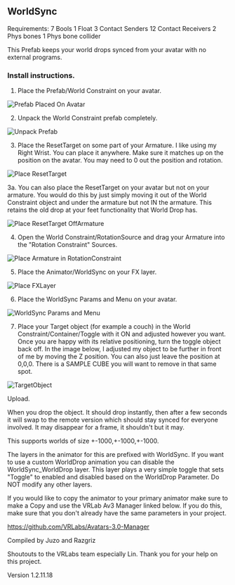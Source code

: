 ## WorldSync

Requirements:
7 Bools
1 Float
3 Contact Senders
12 Contact Receivers
2 Phys bones
1 Phys bone collider


This Prefab keeps your world drops synced from your avatar with no external programs. 

### Install instructions.

1. Place the Prefab/World Constraint on your avatar. 

![Prefab Placed On Avatar](https://i.imgur.com/FvvMXA3.png)

2. Unpack the World Constraint prefab completely.

![Unpack Prefab](https://i.imgur.com/VnJSYVC.png)

3. Place the ResetTarget on some part of your Armature. I like using my Right Wrist. You can place it anywhere. Make sure it matches up on the position on the avatar. You may need to 0 out the position and rotation.


![Place ResetTarget](https://i.imgur.com/aV0Qb3N.png)

3a. You can also place the ResetTarget on your avatar but not on your armature. You would do this by just simply moving it out of the World Constraint object and under the armature but not IN the armature. This retains the old drop at your feet functionality that World Drop has. 

![Place ResetTarget OffArmature](https://i.imgur.com/Y2CRKR5.png)

4. Open the World Constraint/RotationSource and drag your Armature into the "Rotation Constraint" Sources.

![Place Armature in RotationConstraint](https://i.imgur.com/5jWgcn8.png)

5. Place the Animator/WorldSync on your FX layer.

![Place FXLayer](https://i.imgur.com/G8WWrsz.png)

6. Place the WorldSync Params and Menu on your avatar.

![WorldSync Params and Menu](https://i.imgur.com/TjeQEx2.png)

7. Place your Target object (for example a couch) in the World Constraint/Container/Toggle with it ON and adjusted however you want. Once you are happy with its relative positioning, turn the toggle object back off. In the image below, I adjusted my object to be further in front of me by moving the Z position. You can also just leave the position at 0,0,0. There is a SAMPLE CUBE you will want to remove in that same spot.

![TargetObject](https://i.imgur.com/6DnB2Pv.png)

Upload.

When you drop the object. It should drop instantly, then after a few seconds it will swap to the remote version which should stay synced for everyone involved. It may disappear for a frame, it shouldn't but it may.

This supports worlds of size +-1000,+-1000,+-1000.

The layers in the animator for this are prefixed with WorldSync. If you want to use a custom WorldDrop animation you can disable the WorldSync_WorldDrop layer. This layer plays a very simple toggle that sets "Toggle" to enabled and disabled based on the WorldDrop Parameter. Do NOT modify any other layers.

If you would like to copy the animator to your primary animator make sure to make a Copy and use the VRLab Av3 Manager linked below. If you do this, make sure that you don't already have the same parameters in your project.

https://github.com/VRLabs/Avatars-3.0-Manager

Compiled by Juzo and Razgriz

Shoutouts to the VRLabs team especially Lin. Thank you for your help on this project.

Version 1.2.11.18